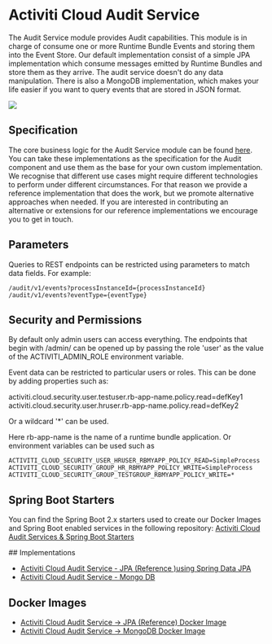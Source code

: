 # Activiti Cloud Audit Service

The Audit Service module provides Audit capabilities. This module is in charge of consume one or more Runtime Bundle Events and storing them into the
Event Store. Our default implementation consist of a simple JPA implementation which consume messages emitted by Runtime Bundles
and store them as they arrive. The audit service doesn't do any data manipulation.
There is also a MongoDB implementation, which makes your life easier if you want to query events that are stored in JSON format.


![](/assets/AuditService.png)

## Specification

The core business logic for the Audit Service module can be found [here](https://github.com/Activiti/activiti-cloud-audit-service/tree/develop/activiti-cloud-services-audit). You can take these implementations as the specification for the Audit component and use them as the base for your own custom implementation. We recognise that different use cases might require different technologies to perform under different circumstances. For that reason we provide a reference implementation that does the work, but we promote alternative approaches when needed.
If you are interested in contributing an alternative or extensions for our reference implementations we encourage you to get in touch.

## Parameters

Queries to REST endpoints can be restricted using parameters to match data fields. For example:

`/audit/v1/events?processInstanceId={processInstanceId}`
`/audit/v1/events?eventType={eventType}`

## Security and Permissions

By default only admin users can access everything. The endpoints that begin with /admin/ can be opened up by passing the role 'user' as the value of the ACTIVITI_ADMIN_ROLE environment variable.

Event data can be restricted to particular users or roles. This can be done by adding properties such as:

activiti.cloud.security.user.testuser.rb-app-name.policy.read=defKey1
activiti.cloud.security.user.hruser.rb-app-name.policy.read=defKey2

Or a wildcard '*' can be used.

Here rb-app-name is the name of a runtime bundle application. Or environment variables can be used such as

`ACTIVITI_CLOUD_SECURITY_USER_HRUSER_RBMYAPP_POLICY_READ=SimpleProcess`
`ACTIVITI_CLOUD_SECURITY_GROUP_HR_RBMYAPP_POLICY_WRITE=SimpleProcess`
`ACTIVITI_CLOUD_SECURITY_GROUP_TESTGROUP_RBMYAPP_POLICY_WRITE=*`

## Spring Boot Starters
You can find the Spring Boot 2.x starters used to create our Docker Images and Spring Boot enabled services in the following repository:
[Activiti Cloud Audit Services & Spring Boot Starters](https://github.com/Activiti/activiti-cloud-audit-service)

## Implementations
 - [Activiti Cloud Audit Service - JPA (Reference )using Spring Data JPA](https://github.com/Activiti/activiti-cloud-audit/)
 - [Activiti Cloud Audit Service - Mongo DB](https://github.com/Activiti/activiti-cloud-audit-mongodb/)

## Docker Images

- [Activiti Cloud Audit Service -> JPA (Reference) Docker Image](https://hub.docker.com/r/activiti/activiti-cloud-audit/)
- [Activiti Cloud Audit Service -> MongoDB Docker Image](https://hub.docker.com/r/activiti/activiti-cloud-audit-mongodb/)

